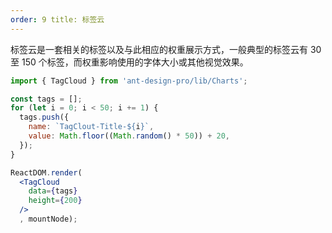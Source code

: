 ```yaml
---
order: 9 title: 标签云
---
```


标签云是一套相关的标签以及与此相应的权重展示方式，一般典型的标签云有 30 至 150 个标签，而权重影响使用的字体大小或其他视觉效果。

````jsx
import { TagCloud } from 'ant-design-pro/lib/Charts';

const tags = [];
for (let i = 0; i < 50; i += 1) {
  tags.push({
    name: `TagClout-Title-${i}`,
    value: Math.floor((Math.random() * 50)) + 20,
  });
}

ReactDOM.render(
  <TagCloud
    data={tags}
    height={200}
  />
  , mountNode);
````
